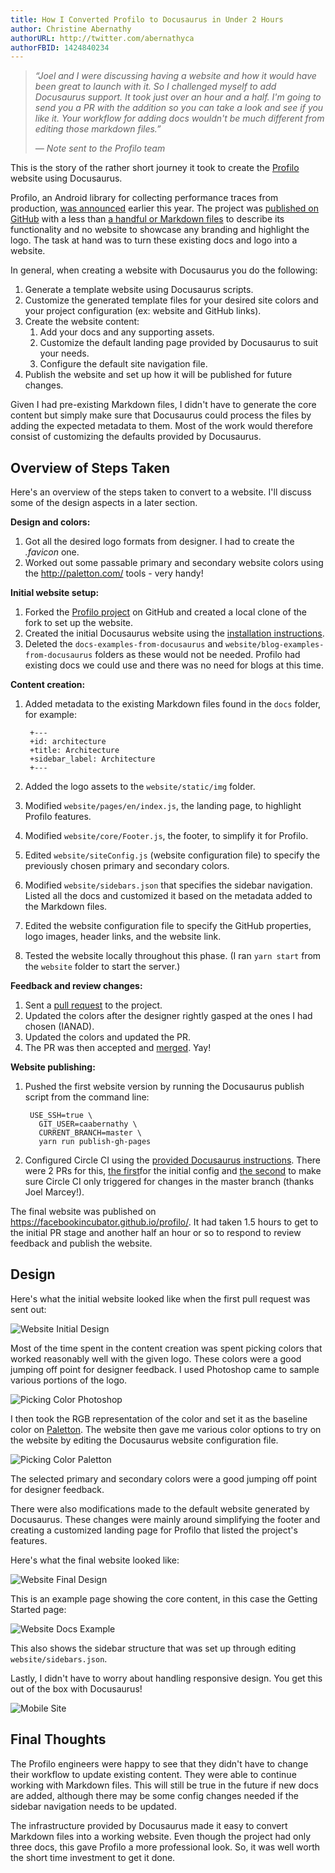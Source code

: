 ```yaml
---
title: How I Converted Profilo to Docusaurus in Under 2 Hours
author: Christine Abernathy
authorURL: http://twitter.com/abernathyca
authorFBID: 1424840234
---
```


> *“Joel and I were discussing having a website and how it would have been great to launch with it. So I challenged myself to add Docusaurus support. It took just over an hour and a half. I'm going to send you a PR with the addition so you can take a look and see if you like it. Your workflow for adding docs wouldn't be much different from editing those markdown files.”*
>
> *— Note sent to the Profilo team*


This is the story of the rather short journey it took to create the [Profilo](https://facebookincubator.github.io/profilo/) website using Docusaurus. 

Profilo, an Android library for collecting performance traces from production, [was announced](https://code.facebook.com/posts/356115241551826/profilo-understanding-app-performance-in-the-wild/) earlier this year. The project was [published on GitHub](https://github.com/facebookincubator/profilo/tree/802042f90f990998a272387e371b893af52465b8) with a less than [a handful or Markdown files](https://github.com/facebookincubator/profilo/tree/802042f90f990998a272387e371b893af52465b8/docs) to describe its functionality and no website to showcase any branding and highlight the logo. The task at hand was to turn these existing docs and logo into a website.

<!--truncate-->

In general, when creating a website with Docusaurus you do the following:

1. Generate a template website using Docusaurus scripts.
1. Customize the generated template files for your desired site colors and your project configuration (ex: website and GitHub links).
1. Create the website content:
    1. Add your docs and any supporting assets.
    1. Customize the default landing page provided by Docusaurus to suit your needs.
    1. Configure the default site navigation file.
1. Publish the website and set up how it will be published for future changes.

Given I had pre-existing Markdown files, I didn't have to generate the core content but simply make sure that Docusaurus could process the files by adding the expected metadata to them. Most of the work would therefore consist of customizing the defaults provided by Docusaurus.

## Overview of Steps Taken

Here's an overview of the steps taken to convert to a website. I'll discuss some of the design aspects in a later section.

**Design and colors:**

1. Got all the desired logo formats from designer. I had to create the *.favicon* one.
1. Worked out some passable primary and secondary website colors using the http://paletton.com/ tools - very handy! 

**Initial website setup:**

1. Forked the [Profilo project](https://github.com/facebookincubator/profilo/) on GitHub and created a local clone of the fork to set up the website.
1. Created the initial Docusaurus website using the [installation instructions](https://docusaurus.io/docs/en/installation.html).
1. Deleted the `docs-examples-from-docusaurus` and `website/blog-examples-from-docusaurus` folders as these would not be needed. Profilo had existing docs we could use and there was no need for blogs at this time.

**Content creation:**

1. Added metadata to the existing Markdown files found in the `docs` folder, for example:

        +---
        +id: architecture
        +title: Architecture
        +sidebar_label: Architecture
        +---

1. Added the logo assets to the `website/static/img` folder.
1. Modified `website/pages/en/index.js`, the landing page, to highlight Profilo features.
1. Modified `website/core/Footer.js`, the footer, to simplify it for Profilo.
1. Edited `website/siteConfig.js` (website configuration file) to specify the previously chosen primary and secondary colors.
1. Modified `website/sidebars.json` that specifies the sidebar navigation. Listed all the docs and customized it based on the metadata added to the Markdown files.
1. Edited the website configuration file to specify the GitHub properties, logo images, header links, and the website link.
1. Tested the website locally throughout this phase. (I ran `yarn start` from the `website` folder to start the server.)

**Feedback and review changes:**

1. Sent a [pull request](https://github.com/facebookincubator/profilo/pull/6) to the project.
1. Updated the colors after the designer rightly gasped at the ones I had chosen (IANAD).
1. Updated the colors and updated the PR.
1. The PR was then accepted and [merged](https://github.com/facebookincubator/profilo/commit/6ad033aaf5a7d54e6d842f45a5bccd051a8e45ad). Yay!

**Website publishing:**

1. Pushed the first website version by running the Docusaurus publish script from the command line:

        USE_SSH=true \
          GIT_USER=caabernathy \
          CURRENT_BRANCH=master \
          yarn run publish-gh-pages

1. Configured Circle CI using the [provided Docusaurus instructions](https://docusaurus.io/docs/en/publishing.html#automating-deployments-using-continuous-integration). There were 2 PRs for this, [the first](https://github.com/facebookincubator/profilo/pull/8)for the initial config and [the second](https://github.com/facebookincubator/profilo/pull/12) to make sure Circle CI only triggered for changes in the master branch (thanks Joel Marcey!).

The final website was published on https://facebookincubator.github.io/profilo/. It had taken 1.5 hours to get to the initial PR stage and another half an hour or so to respond to review feedback and publish the website.

## Design

Here's what the initial website looked like when the first pull request was sent out:

![Website Initial Design](/img/profilo_blog_post_website_initial.png)

Most of the time spent in the content creation was spent picking colors that worked reasonably well with the given logo. These colors were a good jumping off point for designer feedback. I used Photoshop came to sample various portions of the logo.

![Picking Color Photoshop](/img/profilo_blog_post_photoshop_color_picker.png)

I then took the RGB representation of the color and set it as the baseline color on [Paletton](http://paletton.com/). The website then gave me various color options to try on the website by editing the Docusaurus website configuration file.

![Picking Color Paletton](/img/profilo_blog_post_palette_website_color_picker.png)

The selected primary and secondary colors were a good jumping off point for designer feedback.

There were also modifications made to the default website generated by Docusaurus. These changes were mainly around simplifying the footer and creating a customized landing page for Profilo that listed the project's features.

Here's what the final website looked like:

![Website Final Design](/img/profilo_blog_post_website_final.png)

This is an example page showing the core content, in this case the Getting Started page:

![Website Docs Example](/img/profilo_blog_post_website_final_docs.png)

This also shows the sidebar structure that was set up through editing `website/sidebars.json`.

Lastly, I didn't have to worry about handling responsive design. You get this out of the box with Docusaurus!

![Mobile Site](/img/profilo_blog_post_android_ios.png)

## Final Thoughts

The Profilo engineers were happy to see that they didn't have to change their workflow to update existing content. They were able to continue working with Markdown files. This will still be true in the future if new docs are added, although there may be some config changes needed if the sidebar navigation needs to be updated.

The infrastructure provided by Docusaurus made it easy to convert Markdown files into a working website. Even though the project had only three docs, this gave Profilo a more professional look. So, it was well worth the short time investment to get it done.
